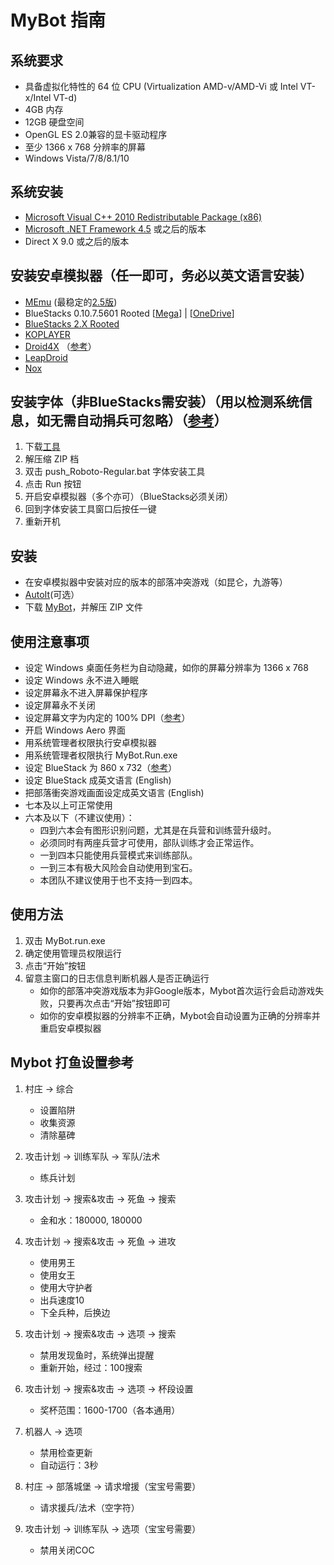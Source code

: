 # MyBot 指南

## 系统要求
- 具备虚拟化特性的 64 位 CPU (Virtualization AMD-v/AMD-Vi 或 Intel VT-x/Intel VT-d)
- 4GB 内存
- 12GB 硬盘空间
- OpenGL ES 2.0兼容的显卡驱动程序
- 至少 1366 x 768 分辨率的屏幕
- Windows Vista/7/8/8.1/10

## 系统安装
- [Microsoft Visual C++ 2010 Redistributable Package (x86)](http://download.microsoft.com/download/5/B/C/5BC5DBB3-652D-4DCE-B14A-475AB85EEF6E/vcredist_x86.exe)
- [Microsoft .NET Framework 4.5](http://download.microsoft.com/download/E/2/1/E21644B5-2DF2-47C2-91BD-63C560427900/NDP452-KB2901907-x86-x64-AllOS-ENU.exe) 或之后的版本
- Direct X 9.0 或之后的版本

## 安装安卓模拟器（任一即可，务必以英文语言安装）
- [MEmu](http://www.memuplay.com/) (最稳定的[2.5版](http://filehippo.com/download_memu/download/55fa3990056fd57c0cc03165642c03f5/))
- BlueStacks 0.10.7.5601 Rooted [[Mega](https://mega.nz/#%21GFVilDAL%21Wkyp2xpxFOx8J_Gz8wIf0jGSxTT3IiT6xthvrHhRbME)] | [[OneDrive](http://1drv.ms/1n2z7M5)]
- [BlueStacks 2.X Rooted](https://mybot.run/forums/index.php?/topic/11452-bluestacks-app-player-pro-2025623-rootedoffline-v2025627-offline-mod-root-guide-all-versions/)
- [KOPLAYER](http://www.koplayer.com/)
- [Droid4X](http://www.droid4x.com/) （[参考](https://mybot.run/forums/index.php?/topic/22912-new-leapdroid-support/&page=1)）
- [LeapDroid](http://www.leapdroid.com/)
- [Nox](http://en.bignox.com/)

## 安装字体（非BlueStacks需安装）（用以检测系统信息，如无需自动捐兵可忽略）（[参考](https://mybot.run/forums/index.php?/topic/16840-guide-how-to-replace-memu-font/)）
1. 下载[工具](http://www21.zippyshare.com/v/VThOW30E/file.html)
1. 解压缩 ZIP 档
1. 双击 push_Roboto-Regular.bat 字体安装工具
1. 点击 Run 按钮
1. 开启安卓模拟器（多个亦可）（BlueStacks必须关闭）
1. 回到字体安装工具窗口后按任一键
1. 重新开机

## 安装
- 在安卓模拟器中安装对应的版本的部落冲突游戏（如昆仑，九游等）
- [AutoIt](https://autoitscript.com/cgi-bin/getfile.pl?autoit3/autoit-v3-setup.exe)(可选）
- 下载 [MyBot](http://pan.baidu.com/s/1b3aNk6)，并解压 ZIP 文件

## 使用注意事项
- 设定 Windows 桌面任务栏为自动隐藏，如你的屏幕分辨率为 1366 x 768
- 设定 Windows 永不进入睡眠
- 设定屏幕永不进入屏幕保护程序
- 设定屏幕永不关闭
- 设定屏幕文字为内定的 100% DPI（[参考](https://mybot.run/forums/index.php?/topic/15137-guide-change-dpi-to-100/)）
- 开启 Windows Aero 界面
- 用系统管理者权限执行安卓模拟器
- 用系统管理者权限执行 MyBot.Run.exe
- 设定 BlueStack 为 860 x 732（[参考](https://mybot.run/forums/index.php?/topic/478-guide-close-all-bluestacks-process-apply-860x732reg/)）
- 设定 BlueStack 成英文语言 (English) 
- 把部落衝突游戏画面设定成英文语言 (English) 
- 七本及以上可正常使用
- 六本及以下（不建议使用）：
    - 四到六本会有图形识别问题，尤其是在兵营和训练营升级时。
    - 必须同时有两座兵营才可使用，部队训练才会正常运作。
    - 一到四本只能使用兵营模式来训练部队。
    - 一到三本有极大风险会自动使用到宝石。
    - 本团队不建议使用于也不支持一到四本。

## 使用方法
1. 双击 MyBot.run.exe
1. 确定使用管理员权限运行
1. 点击“开始”按钮
1. 留意主窗口的日志信息判断机器人是否正确运行
    - 如你的部落冲突游戏版本为非Google版本，Mybot首次运行会启动游戏失败，只要再次点击“开始”按钮即可
    - 如你的安卓模拟器的分辨率不正确，Mybot会自动设置为正确的分辨率并重启安卓模拟器

## Mybot 打鱼设置参考
1. 村庄 -> 综合
    - 设置陷阱
    - 收集资源
    - 清除墓碑

2. 攻击计划 -> 训练军队 -> 军队/法术
    - 练兵计划

3. 攻击计划 -> 搜索&攻击 -> 死鱼 -> 搜索
    - 金和水：180000, 180000

4. 攻击计划 -> 搜索&攻击 -> 死鱼 -> 进攻
    - 使用男王
    - 使用女王
    - 使用大守护者
    - 出兵速度10
    - 下全兵种，后换边

5. 攻击计划 -> 搜索&攻击 -> 选项 -> 搜索
    - 禁用发现鱼时，系统弹出提醒
    - 重新开始，经过：100搜索

6. 攻击计划 -> 搜索&攻击 -> 选项 -> 杯段设置
    - 奖杯范围：1600-1700（各本通用）

7. 机器人 -> 选项
    - 禁用检查更新
    - 自动运行：3秒

8. 村庄 -> 部落城堡 -> 请求增援（宝宝号需要）
    - 请求援兵/法术（空字符）

9. 攻击计划 -> 训练军队 -> 选项（宝宝号需要）
    - 禁用关闭COC

